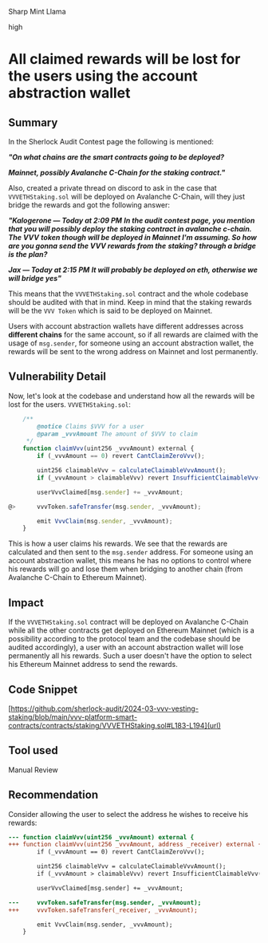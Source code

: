 Sharp Mint Llama

high

# All claimed rewards will be lost for the users using the account abstraction wallet

## Summary

In the Sherlock Audit Contest page the following is mentioned:

**_"On what chains are the smart contracts going to be deployed?_**

**_Mainnet, possibly Avalanche C-Chain for the staking contract."_**

Also, created a private thread on discord to ask in the case that `VVVETHStaking.sol` will be deployed on Avalanche C-Chain, will they just bridge the rewards and got the following answer:

**_"Kalogerone — Today at 2:09 PM_**
**_In the audit contest page, you mention that you will possibly deploy the staking contract in avalanche c-chain. The VVV_** **_token though will be deployed in Mainnet I'm assuming. So how are you gonna send the VVV rewards from the_** **_staking? through a bridge is the plan?_**

**_Jax — Today at 2:15 PM_**
**_It will probably be deployed on eth, otherwise we will bridge yes"_**

This means that the `VVVETHStaking.sol` contract and the whole codebase should be audited with that in mind. Keep in mind that the staking rewards will be the `VVV Token` which is said to be deployed on Mainnet.

Users with account abstraction wallets have different addresses across **different chains** for the same account, so if all rewards are claimed with the usage of `msg.sender`, for someone using an account abstraction wallet, the rewards will be sent to the wrong address on Mainnet and lost permanently.


## Vulnerability Detail

Now, let's look at the codebase and understand how all the rewards will be lost for the users. `VVVETHStaking.sol`:

```javascript
    /**
        @notice Claims $VVV for a user
        @param _vvvAmount The amount of $VVV to claim
     */
    function claimVvv(uint256 _vvvAmount) external {
        if (_vvvAmount == 0) revert CantClaimZeroVvv();

        uint256 claimableVvv = calculateClaimableVvvAmount();
        if (_vvvAmount > claimableVvv) revert InsufficientClaimableVvv();

        userVvvClaimed[msg.sender] += _vvvAmount;

@>      vvvToken.safeTransfer(msg.sender, _vvvAmount);

        emit VvvClaim(msg.sender, _vvvAmount);
    }
```

This is how a user claims his rewards. We see that the rewards are calculated and then sent to the `msg.sender` address. For someone using an account abstraction wallet, this means he has no options to control where his rewards will go and lose them when bridging to another chain (from Avalanche C-Chain to Ethereum Mainnet).

## Impact

If the `VVVETHStaking.sol` contract will be deployed on Avalanche C-Chain while all the other contracts get deployed on Ethereum Mainnet (which is a possibility according to the protocol team and the codebase should be audited accordingly), a user with an account abstraction wallet will lose permanently all his rewards. Such a user doesn't have the option to select his Ethereum Mainnet address to send the rewards.

## Code Snippet

[https://github.com/sherlock-audit/2024-03-vvv-vesting-staking/blob/main/vvv-platform-smart-contracts/contracts/staking/VVVETHStaking.sol#L183-L194](url)

## Tool used

Manual Review

## Recommendation

Consider allowing the user to select the address he wishes to receive his rewards:

```diff
--- function claimVvv(uint256 _vvvAmount) external {
+++ function claimVvv(uint256 _vvvAmount, address _receiver) external {
        if (_vvvAmount == 0) revert CantClaimZeroVvv();

        uint256 claimableVvv = calculateClaimableVvvAmount();
        if (_vvvAmount > claimableVvv) revert InsufficientClaimableVvv();

        userVvvClaimed[msg.sender] += _vvvAmount;

---     vvvToken.safeTransfer(msg.sender, _vvvAmount);
+++     vvvToken.safeTransfer(_receiver, _vvvAmount);

        emit VvvClaim(msg.sender, _vvvAmount);
    }
```
